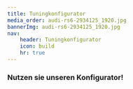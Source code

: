 ```yaml
---
title: Tuningkonfigurator
media_order: audi-rs6-2934125_1920.jpg
bannerImg: audi-rs6-2934125_1920.jpg
nav:
    header: Tuningkonfigurator
    icon: build
    hr: true
---
```


### Nutzen sie unseren Konfigurator!